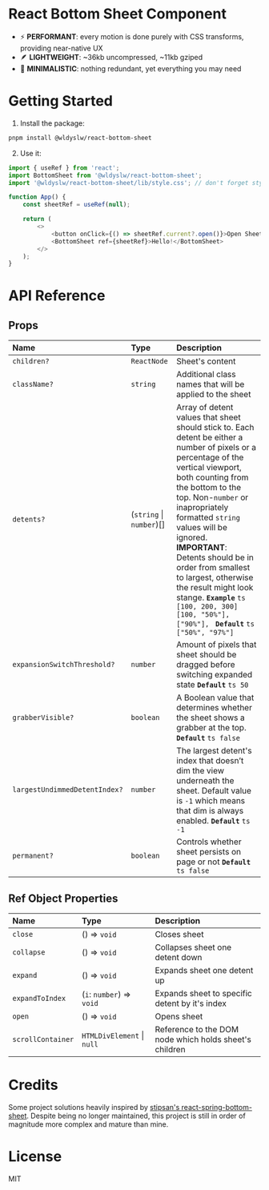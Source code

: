 # React Bottom Sheet Component

-   ⚡️ **PERFORMANT**: every motion is done purely with CSS transforms, providing near-native UX
-   🪶 **LIGHTWEIGHT**: ~36kb uncompressed, ~11kb gziped
-   🧘 **MINIMALISTIC**: nothing redundant, yet everything you may need

# Getting Started

1. Install the package:

```sh
pnpm install @wldyslw/react-bottom-sheet
```

2. Use it:

```js
import { useRef } from 'react';
import BottomSheet from '@wldyslw/react-bottom-sheet';
import '@wldyslw/react-bottom-sheet/lib/style.css'; // don't forget styles!

function App() {
    const sheetRef = useRef(null);

    return (
        <>
            <button onClick={() => sheetRef.current?.open()}>Open Sheet</button>
            <BottomSheet ref={sheetRef}>Hello!</BottomSheet>
        </>
    );
}
```

# API Reference

## Props

| Name                          | Type                     | Description                                                                                                                                                                                                                                                                                                                                                                                                                                                         |
| :---------------------------- | :----------------------- | :------------------------------------------------------------------------------------------------------------------------------------------------------------------------------------------------------------------------------------------------------------------------------------------------------------------------------------------------------------------------------------------------------------------------------------------------------------------ |
| `children?`                   | `ReactNode`              | Sheet's content                                                                                                                                                                                                                                                                                                                                                                                                                                                     |
| `className?`                  | `string`                 | Additional class names that will be applied to the sheet                                                                                                                                                                                                                                                                                                                                                                                                            |
| `detents?`                    | (`string` \| `number`)[] | Array of detent values that sheet should stick to. Each detent be either a number of pixels or a percentage of the vertical viewport, both counting from the bottom to the top. Non-`number` or inapropriately formatted `string` values will be ignored. **IMPORTANT**: Detents should be in order from smallest to largest, otherwise the result might look stange. **`Example`** `ts [100, 200, 300] [100, "50%"], ["90%"], ` **`Default`** `ts ["50%", "97%"] ` |
| `expansionSwitchThreshold?`   | `number`                 | Amount of pixels that sheet should be dragged before switching expanded state **`Default`** `ts 50 `                                                                                                                                                                                                                                                                                                                                                                |
| `grabberVisible?`             | `boolean`                | A Boolean value that determines whether the sheet shows a grabber at the top. **`Default`** `ts false `                                                                                                                                                                                                                                                                                                                                                             |
| `largestUndimmedDetentIndex?` | `number`                 | The largest detent's index that doesn’t dim the view underneath the sheet. Default value is `-1` which means that dim is always enabled. **`Default`** `ts -1 `                                                                                                                                                                                                                                                                                                     |
| `permanent?`                  | `boolean`                | Controls whether sheet persists on page or not **`Default`** `ts false `                                                                                                                                                                                                                                                                                                                                                                                            |

## Ref Object Properties

| Name              | Type                       | Description                                            |
| :---------------- | :------------------------- | :----------------------------------------------------- |
| `close`           | () => `void`               | Closes sheet                                           |
| `collapse`        | () => `void`               | Collapses sheet one detent down                        |
| `expand`          | () => `void`               | Expands sheet one detent up                            |
| `expandToIndex`   | (`i`: `number`) => `void`  | Expands sheet to specific detent by it's index         |
| `open`            | () => `void`               | Opens sheet                                            |
| `scrollContainer` | `HTMLDivElement` \| `null` | Reference to the DOM node which holds sheet's children |

# Credits

Some project solutions heavily inspired by [stipsan's react-spring-bottom-sheet](https://github.com/stipsan/react-spring-bottom-sheet). Despite being no longer maintained, this project is still in order of magnitude more complex and mature than mine.

# License

MIT
